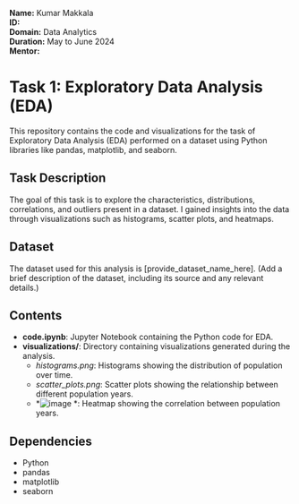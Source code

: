 **Name:** Kumar Makkala  
**ID:**  
**Domain:** Data Analytics  
**Duration:** May to June 2024  
**Mentor:** 

# Task 1: Exploratory Data Analysis (EDA)
This repository contains the code and visualizations for the task of Exploratory Data Analysis (EDA) performed on a dataset using Python libraries like pandas, matplotlib, and seaborn.

## Task Description
The goal of this task is to explore the characteristics, distributions, correlations, and outliers present in a dataset. I gained insights into the data through visualizations such as histograms, scatter plots, and heatmaps.

## Dataset
The dataset used for this analysis is [provide_dataset_name_here]. (Add a brief description of the dataset, including its source and any relevant details.)

## Contents
- **code.ipynb**: Jupyter Notebook containing the Python code for EDA.
- **visualizations/**: Directory containing visualizations generated during the analysis.
  - *histograms.png*: Histograms showing the distribution of population over time.
  - *scatter_plots.png*: Scatter plots showing the relationship between different population years.
  - *![image](https://github.com/Makkala-Kumar/COD-Internship-Tasks/assets/136322019/5a06c94b-4991-4540-839c-9b04e75dd06e)
*: Heatmap showing the correlation between population years.

## Dependencies
- Python
- pandas
- matplotlib
- seaborn
